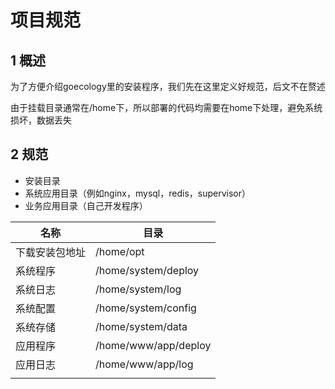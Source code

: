 # 项目规范

## 1 概述

为了方便介绍goecology里的安装程序，我们先在这里定义好规范，后文不在赘述

由于挂载目录通常在/home下，所以部署的代码均需要在home下处理，避免系统损坏，数据丢失

## 2 规范

- 安装目录
- 系统应用目录（例如nginx，mysql，redis，supervisor）
- 业务应用目录（自己开发程序）

| 名称           | 目录                 |
| -------------- | -------------------- |
| 下载安装包地址 | /home/opt            |
| 系统程序       | /home/system/deploy  |
| 系统日志       | /home/system/log     |
| 系统配置       | /home/system/config  |
| 系统存储       | /home/system/data    |
| 应用程序       | /home/www/app/deploy |
| 应用日志       | /home/www/app/log    |
|                |                      |

